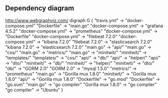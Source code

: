 ## Dependency diagram


http://www.webgraphviz.com/
digraph G {
  "travis.yml" -> "docker-compose.yml"
  "Dockerfile" -> "main.go"
  "docker-compose.yml" -> "grafana 4.5.2"
  "docker-compose.yml" -> "prometheus"
  "docker-compose.yml" -> "Dockerfile"
  "docker-compose.yml" -> "filebeat 7.2.0"
  "docker-compose.yml" -> "kibana 7.2.0"
  "filebeat 7.2.0" -> "elasticsearch 7.2.0"
  "kibana 7.2.0" -> "elasticsearch 7.2.0"
  "main.go" -> "api/"
  "main.go" -> "css/"
  "main.go" -> "metrics/"
  "main.go" -> "minitwit/"
  "minitwit/" -> "templates/"
  "templates/" -> "css/"
  "api/" -> "db/"
  "api/" -> "helper/"
  "api/" -> "dto/"
  "minitwit/" -> "db/"
  "minitwit/" -> "helper/"
  "minitwit/" -> "dto/"
  "db/" -> "GORM 2.0"
  "GORM 2.0" -> "mysql 1.5.0"
  "metrics/" -> "prometheus"
  "main.go" -> "Gorilla mux 1.8.0"
  "minitwit/" -> "Gorilla mux 1.8.0"
  "api/" -> "Gorilla mux 1.8.0"
  "Dockerfile" -> "go.mod"
  "Dockerfile" -> "go.sum"
  "main.go" -> "go compiler"
  "Gorilla mux 1.8.0" -> "go compiler"
  "go compiler" -> "Ubuntu"
}
